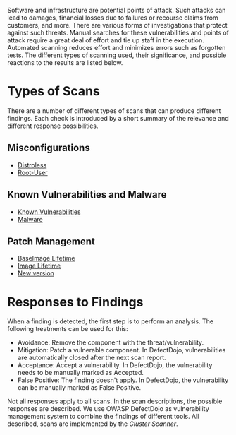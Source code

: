 Software and infrastructure are potential points of attack. Such attacks can lead to damages, financial losses due to failures or recourse claims from customers, and more. There are various forms of investigations that protect against such threats. Manual searches for these vulnerabilities and points of attack require a great deal of effort and tie up staff in the execution. Automated scanning reduces effort and minimizes errors such as forgotten tests. The different types of scanning used, their significance, and possible reactions to the results are listed below.

# Types of Scans
There are a number of different types of scans that can produce different findings. Each check is introduced by a short summary of the relevance and different response possibilities.

## Misconfigurations

- [Distroless](distroless.md)
- [Root-User](run-as-root.md)

## Known Vulnerabilities and Malware

- [Known Vulnerabilities](known-vulnerabilities.md)
- [Malware](malware.md)

## Patch Management

- [BaseImage Lifetime](baseimage-lifetime.md)
- [Image Lifetime](image-lifetime.md)
- [New version](new-version.md)

# Responses to Findings
When a finding is detected, the first step is to perform an analysis. The following treatments can be used for this:

- Avoidance: Remove the component with the threat/vulnerability.
- Mitigation: Patch a vulnerable component. In DefectDojo, vulnerabilities are automatically closed after the next scan report.
- Acceptance: Accept a vulnerability. In DefectDojo, the vulnerability needs to be manually marked as Accepted.
- False Positive: The finding doesn't apply. In DefectDojo, the vulnerability can be manually marked as False Positive.

Not all responses apply to all scans. In the scan descriptions, the possible responses are described.
We use OWASP DefectDojo as vulnerability management system to combine the findings of different tools. All described, scans are implemented by the _Cluster Scanner_.
